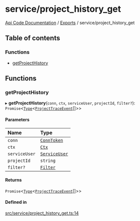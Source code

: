 # service/project\_history\_get
 
[Api Code Documentation](../README.md) / [Exports](../modules.md) / service/project\_history\_get

## Table of contents

### Functions

- [getProjectHistory](service_project_history_get.md#getprojecthistory)

## Functions

### getProjectHistory

▸ **getProjectHistory**(`conn`, `ctx`, `serviceUser`, `projectId`, `filter?`): `Promise`<[`Type`](result.md#type)<[`ProjectTraceEvent`](../interfaces/service_domain_workflow_project_trace_event.ProjectTraceEvent.md)[]\>\>

#### Parameters

| Name | Type |
| :------ | :------ |
| `conn` | [`ConnToken`](service_conn.md#conntoken) |
| `ctx` | [`Ctx`](../interfaces/lib_ctx.Ctx.md) |
| `serviceUser` | [`ServiceUser`](../interfaces/service_domain_organization_service_user.ServiceUser.md) |
| `projectId` | `string` |
| `filter?` | [`Filter`](service_domain_workflow_historyFilter.md#filter) |

#### Returns

`Promise`<[`Type`](result.md#type)<[`ProjectTraceEvent`](../interfaces/service_domain_workflow_project_trace_event.ProjectTraceEvent.md)[]\>\>

#### Defined in

[src/service/project_history_get.ts:14](https://github.com/openkfw/TruBudget/blob/b9aaff0/api/src/service/project_history_get.ts#L14)
